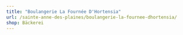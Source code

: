 ```yaml
---
title: "Boulangerie La Fournée D'Hortensia"
url: /sainte-anne-des-plaines/boulangerie-la-fournee-dhortensia/
shop: Bäckerei
---
```

